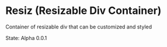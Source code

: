 # Resiz (Resizable Div Container)

Container of resizable div that can be customized and styled

State: Alpha 0.0.1
